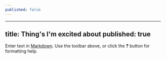 ```yaml
---
published: false
---
```


---
title: Thing's I'm excited about
published: true
---

Enter text in [Markdown](http://daringfireball.net/projects/markdown/). Use the toolbar above, or click the **?** button for formatting help.
